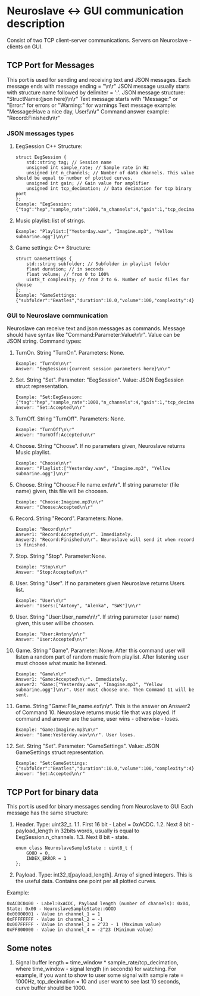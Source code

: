 # Neuroslave <-> GUI communication description

Consist of two TCP client-server communications.
Servers on Neuroslave - clients on GUI.

## TCP Port for Messages
This port is used for sending and receiving text and JSON messages.
Each message ends with message ending = "\n\r"
JSON message usually starts with structure name followed by delimiter = ':'.
JSON message structure: "StructName:{json here}\n\r"
Text message starts with "Message:" or "Error:" for errors or "Warning:" for warnings
Text message example: "Message:Have a nice day, User!\n\r"
Command answer example: "Record:Finished\n\r"

### JSON messages types
1. EegSession
	C++ Structure:
	```
	struct EegSession {
		std::string tag; // Session name
		unsigned int sample_rate; // Sample rate in Hz
		unsigned int n_channels; // Number of data channels. This value should be equal to number of plotted curves.
		unsigned int gain; // Gain value for amplifier
		unsigned int tcp_decimation; // Data decimation for tcp binary port
	};
	Example: "EegSession:{"tag":"hep","sample_rate":1000,"n_channels":4,"gain":1,"tcp_decimation":10}\n\r"
	```
2. Music playlist: list of strings. 
	```
	Example: "Playlist:["Yesterday.wav", "Imagine.mp3", "Yellow submarine.ogg"]\n\r"
	```
3. Game settings:
	C++ Structure:
	```
	struct GameSettings {
		std::string subfolder; // Subfolder in playlist folder
		float duration; // in seconds
		float volume; // from 0 to 100%
		uint8_t complexity; // from 2 to 6. Number of music files for choose
	};
	Example: "GameSettings:{"subfolder":"Beatles","duration":10.0,"volume":100,"complexity":4}\n\r"
	```

### GUI to Neuroslave communication
Neuroslave can receive text and json messages as commands.
Message should have syntax like "Command:Parameter:Value\n\r".
Value can be JSON string.
Command types:
1. TurnOn. String "TurnOn". Parameters: None.
	```
	Example: "TurnOn\n\r"
	Answer: "EegSession:{current session parameters here}\n\r"
	```
2. Set. String "Set". Parameter: "EegSession". Value: JSON EegSession struct representation.
	```
	Example: "Set:EegSession:{"tag":"hep","sample_rate":1000,"n_channels":4,"gain":1,"tcp_decimation":10}\n\r"
	Answer: "Set:Accepted\n\r"
	```
3. TurnOff. String "TurnOff". Parameters: None.
	```
	Example: "TurnOff\n\r"
	Answer: "TurnOff:Accepted\n\r"
	```
4. Choose. String "Choose". If no parameters given, Neuroslave returns Music playlist.
	```
	Example: "Choose\n\r"
	Answer: "Playlist:["Yesterday.wav", "Imagine.mp3", "Yellow submarine.ogg"]\n\r"
	```
5. Choose. String "Choose:File name.ext\n\r". If string parameter (file name) given, this file will be choosen. 
	```
	Example: "Choose:Imagine.mp3\n\r"
	Answer: "Choose:Accepted\n\r"
	```
6. Record. String "Record". Parameters: None.
	```
	Example: "Record\n\r"
	Answer1: "Record:Accepted\n\r". Immediately.
	Answer2: "Record:Finished\n\r". Neuroslave will send it when record is finished.
	```
7. Stop. String "Stop". Parameter:None.
	```
	Example: "Stop\n\r"
	Answer: "Stop:Accepted\n\r"
	```
8. User. String "User". If no parameters given Neuroslave returns Users list.
	```
	Example: "User\n\r"
	Answer: "Users:["Antony", "Alenka", "SWK"]\n\r"
	```
9. User. String "User:User_name\n\r". If string parameter (user name) given, this user will be choosen.
	```
	Example: "User:Antony\n\r"
	Answer: "User:Accepted\n\r"
	```
10. Game. String "Game". Parameter: None. After this command user will listen a random part of random music from playlist. After listening user must choose what music he listened.
	```
	Example: "Game\n\r"
	Answer1: "Game:Accepted\n\r". Immediately.
	Answer2: "Game:["Yesterday.wav", "Imagine.mp3", "Yellow submarine.ogg"]\n\r". User must choose one. Then Command 11 will be sent.
	```
11. Game. String "Game:File_name.ext\n\r". This is the answer on Answer2 of Command 10. Neuroslave returns music file that was played. If command and answer are the same, user wins - otherwise - loses.
	```
	Example: "Game:Imagine.mp3\n\r"
	Answer: "Game:Yesterday.wav\n\r". User loses.
	```
12. Set. String "Set". Parameter: "GameSettings". Value: JSON GameSettings struct representation.
	```
	Example: "Set:GameSettings:{"subfolder":"Beatles","duration":10.0,"volume":100,"complexity":4}\n\r"
	Answer: "Set:Accepted\n\r"
	```

## TCP Port for binary data
This port is used for binary messages sending from Neuroslave to GUI
Each message has the same structure:
1. Header. Type: uint32_t. 
	1.1. First 16 bit - Label = 0xACDC. 
	1.2. Next 8 bit - payload_length in 32bits words, usually is equal to EegSession.n_channels. 
	1.3. Next 8 bit - state.
	```
	enum class NeuroslaveSampleState : uint8_t {
		GOOD = 0,
		INDEX_ERROR = 1
	};
	```
2. Payload. Type: int32_t[payload_length]. Array of signed integers. This is the useful data. Contains one point per all plotted curves.

Example:
```
0xACDC0400 - Label:0xACDC, Payload length (number of channels): 0x04, State: 0x00 - NeuroslaveSampleState::GOOD
0x00000001 - Value in channel_1 = 1
0xFFFFFFFF - Value in channel_2 = -1
0x007FFFFF - Value in channel_3 = 2^23 - 1 (Maximum value)
0xFF800000 - Value in channel_4 = -2^23 (Minimum value)
```

## Some notes
1. Signal buffer length = time_window * sample_rate/tcp_decimation, where time_window - signal length (in seconds) for watching.
For example, if you want to show to user some signal with sample rate = 1000Hz, tcp_decimation = 10 and user want to see last 10 seconds, curve buffer should be 1000.

